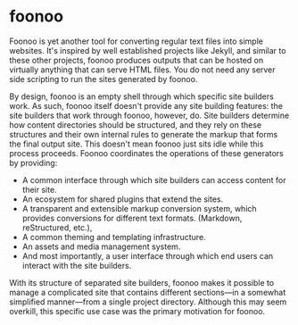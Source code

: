 # foonoo
Foonoo is yet another tool for converting regular text files into simple websites. It's inspired by well established projects like Jekyll, and similar to these other projects, foonoo produces outputs that can be hosted on virtually anything that can serve HTML files. You do not need any server side scripting to run the sites generated by foonoo.

By design, foonoo is an empty shell through which specific site builders work. As such, foonoo itself doesn't provide any site building features: the site builders that work through foonoo, however, do. Site builders determine how content directories should be structured, and they rely on these structures and their own internal rules to generate the markup that forms the final output site. This doesn't mean foonoo just sits idle while this process proceeds. Foonoo coordinates the operations of these generators by providing:
 
   - A common interface through which site builders can access content for their site. 
   - An ecosystem for shared plugins that extend the sites.
   - A transparent and extensible markup conversion system, which provides conversions for different text formats. (Markdown, reStructured, etc.), 
   - A common theming and templating infrastructure. 
   - An assets and media management system. 
   - And most importantly, a user interface through which end users can interact with the site builders. 

With its structure of separated site builders, foonoo makes it possible to  manage a complicated site that contains different sections—in a somewhat simplified manner—from a single project directory. Although this may seem overkill, this specific use case was the primary motivation for foonoo.

